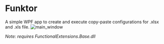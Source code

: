 # Funktor
A simple WPF app to create and execute copy-paste configurations for .xlsx and .xls file.
![main_window](https://user-images.githubusercontent.com/24619666/153486204-52ee7d1e-d585-4ab1-8e1c-cbb8e79591c8.jpg)

*Note: requires FunctionalExtensions.Base.dll*

